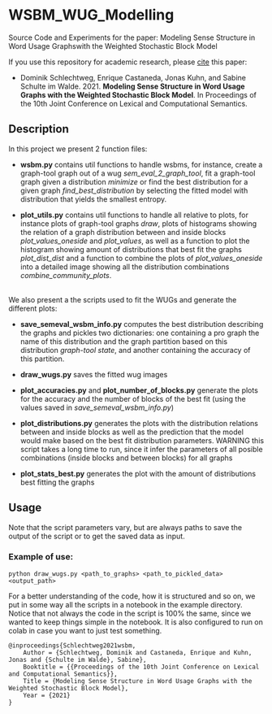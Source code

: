 # WSBM_WUG_Modelling
Source Code and Experiments for the paper: Modeling Sense Structure in Word Usage Graphswith the Weighted Stochastic Block Model

If you use this repository for academic research, please [cite](#bibtex) this paper:

- Dominik Schlechtweg, Enrique Castaneda, Jonas Kuhn, and Sabine Schulte im Walde. 2021. **Modeling Sense Structure in Word Usage Graphs with the Weighted Stochastic Block Model**. In Proceedings of the 10th Joint Conference on Lexical and Computational Semantics.

## Description

In this project we present 2 function files:

* **wsbm.py** contains util functions to handle wsbms, for instance, create a graph-tool graph out of a wug *sem_eval_2_graph_tool*, fit a graph-tool graph given a distribution *minimize* or find the best distribution for a given graph *find_best_distribution* by selecting the fitted model with distribution that yields the smallest entropy.

* **plot_utils.py** contains util functions to handle all relative to plots, for instance plots of graph-tool graphs *draw*, plots of histograms showing the relation of a graph distribution between and inside blocks *plot_values_oneside* and *plot_values*, as well as a function to plot the histogram showing amount of distributions that best fit the graphs *plot_dist_dist* and a function to combine the plots of *plot_values_oneside* into a detailed image showing all the distribution combinations *combine_community_plots*.  

<br>
We also present a the scripts used to fit the WUGs and generate the different plots:

* **save_semeval_wsbm_info.py** computes the best distribution describing the graphs and pickles two dictionaries: one containing a pro graph the name of this distribution and the graph partition based on this distribution *graph-tool state*, and another containing the accuracy of this partition.

* **draw_wugs.py** saves the fitted wug images

* **plot_accuracies.py** and **plot_number_of_blocks.py** generate the plots for the accuracy and the number of blocks of the best fit (using the values saved in *save_semeval_wsbm_info.py*) 

* **plot_distributions.py** generates the plots with the distribution relations between and inside blocks as well as the prediction that the model would make based on the best fit distribution parameters. WARNING this script takes a long time to run, since it infer the parameters of all posible combinations (inside blocks and between blocks) for all graphs

* **plot_stats_best.py** generates the plot with the amount of distributions best fitting the graphs

## Usage

Note that the script parameters vary, but are always paths to save the output of the script or to get the saved data as input.

### Example of use:

`python draw_wugs.py <path_to_graphs> <path_to_pickled_data> <output_path>`

For a better understanding of the code, how it is structured and so on, we put in some way all the scripts in a notebook in the example directory. Notice that not always the code in the script is 100% the same, since we wanted to keep things simple in the notebook. It is also configured to run on colab in case you want to just test something. 

```
@inproceedings{Schlechtweg2021wsbm,
	Author = {Schlechtweg, Dominik and Castaneda, Enrique and Kuhn, Jonas and {Schulte im Walde}, Sabine},
	Booktitle = {{Proceedings of the 10th Joint Conference on Lexical and Computational Semantics}},
	Title = {Modeling Sense Structure in Word Usage Graphs with the Weighted Stochastic Block Model},
	Year = {2021}
}
```

